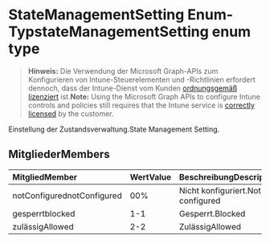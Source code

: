 # <a name="statemanagementsetting-enum-type"></a><span data-ttu-id="211cc-101">StateManagementSetting Enum-Typ</span><span class="sxs-lookup"><span data-stu-id="211cc-101">stateManagementSetting enum type</span></span>

> <span data-ttu-id="211cc-102">**Hinweis:** Die Verwendung der Microsoft Graph-APIs zum Konfigurieren von Intune-Steuerelementen und -Richtlinien erfordert dennoch, dass der Intune-Dienst vom Kunden [ordnungsgemäß lizenziert](https://go.microsoft.com/fwlink/?linkid=839381) ist.</span><span class="sxs-lookup"><span data-stu-id="211cc-102">**Note:** Using the Microsoft Graph APIs to configure Intune controls and policies still requires that the Intune service is [correctly licensed](https://go.microsoft.com/fwlink/?linkid=839381) by the customer.</span></span>

<span data-ttu-id="211cc-103">Einstellung der Zustandsverwaltung.</span><span class="sxs-lookup"><span data-stu-id="211cc-103">State Management Setting.</span></span>
## <a name="members"></a><span data-ttu-id="211cc-104">Mitglieder</span><span class="sxs-lookup"><span data-stu-id="211cc-104">Members</span></span>
|<span data-ttu-id="211cc-105">Mitglied</span><span class="sxs-lookup"><span data-stu-id="211cc-105">Member</span></span>|<span data-ttu-id="211cc-106">Wert</span><span class="sxs-lookup"><span data-stu-id="211cc-106">Value</span></span>|<span data-ttu-id="211cc-107">Beschreibung</span><span class="sxs-lookup"><span data-stu-id="211cc-107">Description</span></span>|
|:---|:---|:---|
|<span data-ttu-id="211cc-108">notConfigured</span><span class="sxs-lookup"><span data-stu-id="211cc-108">notConfigured</span></span>|<span data-ttu-id="211cc-109">0</span><span class="sxs-lookup"><span data-stu-id="211cc-109">0%</span></span>|<span data-ttu-id="211cc-110">Nicht konfiguriert.</span><span class="sxs-lookup"><span data-stu-id="211cc-110">Not configured</span></span>|
|<span data-ttu-id="211cc-111">gesperrt</span><span class="sxs-lookup"><span data-stu-id="211cc-111">blocked</span></span>|<span data-ttu-id="211cc-112">1</span><span class="sxs-lookup"><span data-stu-id="211cc-112">-1</span></span>|<span data-ttu-id="211cc-113">Gesperrt.</span><span class="sxs-lookup"><span data-stu-id="211cc-113">Blocked</span></span>|
|<span data-ttu-id="211cc-114">zulässig</span><span class="sxs-lookup"><span data-stu-id="211cc-114">Allowed</span></span>|<span data-ttu-id="211cc-115">2</span><span class="sxs-lookup"><span data-stu-id="211cc-115">-2</span></span>|<span data-ttu-id="211cc-116">Zulässig</span><span class="sxs-lookup"><span data-stu-id="211cc-116">Allowed</span></span>|









